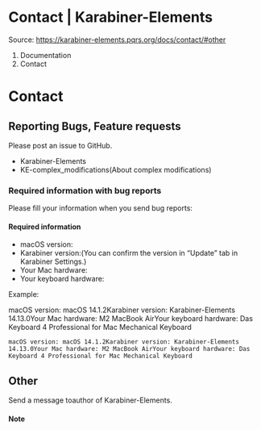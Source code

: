 # Contact | Karabiner-Elements

Source: https://karabiner-elements.pqrs.org/docs/contact/#other

1. Documentation
1. Contact

# Contact

## Reporting Bugs, Feature requests

Please post an issue to GitHub.

- Karabiner-Elements
- KE-complex_modifications(About complex modifications)

### Required information with bug reports

Please fill your information when you send bug reports:

#### Required information

- macOS version:
- Karabiner version:(You can confirm the version in “Update” tab in Karabiner Settings.)
- Your Mac hardware:
- Your keyboard hardware:

Example:

macOS version: macOS 14.1.2Karabiner version: Karabiner-Elements 14.13.0Your Mac hardware: M2 MacBook AirYour keyboard hardware: Das Keyboard 4 Professional for Mac Mechanical Keyboard

` macOS version: macOS 14.1.2Karabiner version: Karabiner-Elements 14.13.0Your Mac hardware: M2 MacBook AirYour keyboard hardware: Das Keyboard 4 Professional for Mac Mechanical Keyboard `
## Other

Send a message toauthor of Karabiner-Elements.

#### Note

